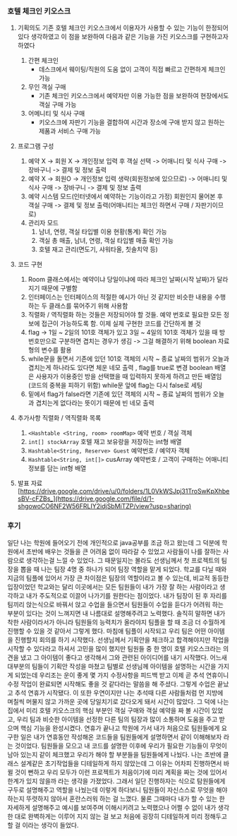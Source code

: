 ### 호텔 체크인 키오스크
1. 기획의도
   기존 호텔 체크인 키오스크에서 이용자가 사용할 수 있는 기능이 한정되어 있다 생각하였고 이 점을 보완하여 다음과 같은 기능을 가진 키오스크를 구현하고자 하였다
   1. 간편 체크인
      - 데스크에서 웨이팅/직원의 도움 없이 고객이 직접 빠르고 간편하게 체크인 가능
    1. 무인 객실 구매
       - 기존 체크인 키오스크에서 예약자만 이용 가능한 점을 보완하여 현장에서도 객실 구매 가능
      1. 어메니티 및 식사 구매
         - 키오스크에 자판기 기능을 결합하여 시간과 장소에 구애 받지 않고 원하는 제품과 서비스 구매 가능
2. 프로그램 구성

   1. 예약 X -> 회원 X -> 개인정보 입력 후 객실 선택 -> 어매니티 및 식사 구매 -> 장바구니 -> 결제 및 정보 출력
   2. 예약 X -> 회원O -> 개인정보 입력 생략(회원정보에 있으므로) -> 어매니티 및 식사 구매 -> 장바구니 -> 결제 및 정보 출력
   3. 예약 시스템 모드(인터넷에서 예약하는 기능이라고 가정) 회원인지 물어본 후 객실 구매 -> 결제 및 정보 출력(어매니티는 체크인 하면서 구매 / 자판기이므로)
   4. 관리자 모드 
      1.  남녀, 연령, 객실 타입별 이용 현황(통계) 확인 가능
      2. 객실 총 매출, 남녀, 연령, 객실 타입별 매출 확인 가능
      3. 호텔 재고 관리(면도기, 샤워타올, 칫솔치약 등)
3. 코드 구현   
   1. Room 클래스에서는 예약이냐 당일이냐에 따라 체크인 날짜(시작 날짜)가 달라지기 때문에 구별함
   2. 인터페이스는 인터페이스의 적절한 예시가 아닌 것 같지만 비슷한 내용을 수행하는 두 클래스를 묶어주기 위해 사용함
   3. 직렬화 / 역직렬화 하는 것들은 저장되어야 할 것들. 예약 번호로 필요한 모든 정보에 접근이 가능하도록 함. 이제 실제 구현한 코드를 간단하게 볼 것
   4. flag -> 1일 ~ 2일의 101호 객체가 있고 3일 ~ 4일의 101호 객체가 있을 때 방 번호만으로 구분하면 겹치는 경우가 생김 -> 그걸 해결하기 위해 boolean 자료형의 변수를 활용
   5. while문을 돌면서 기존에 있던 101호 객체의 시작 ~ 종료 날짜의 범위가 오늘과 겹치는게 하나라도 있다면 체운 네모 출력 , flag를 true로 변경 boolean 배열은 사용자가 이용중인 방을 선택했을 때 입력하지 못하게 하려고 만든 배열임(코드의 중복을 피하기 위함) while문 앞에 flag는 다시 false로 세팅
   6. 밑에서 flag가 false라면 기존에 있던 객체의 시작 ~ 종료 날짜의 범위가 오늘과 겹치는게 없다라는 뜻이기 때문에 빈 네모 출력
4. 추가사항
   직렬화 / 역직렬화 목록
   1. ```<Hashtable <String, room> roomMap>``` 예약 번호 / 객실 객체
   2. ```int[] stockArray``` 호텔 재고 보유랑을 저장하는 int형 배열
   3. ```Hashtable<String, Reserve> Guest``` 예약번호 / 예약자 객체
   4. ```Hashtable<String, int[]>``` cusArray 예약번호 / 고객이 구매하는 어매니티 정보를 담는 int형 배열

5. 발표 자료
   [https://drive.google.com/drive/u/0/folders/1L0VkWSJpj31TroSwKpXhbesBV-cFZBs_](https://drive.google.com/file/d/1-shgowoCO6NF2W56FRLIY2idjSbMiTZP/view?usp=sharing)
### 후기
일단 나는 학원에 들어오기 전에 개인적으로 java공부를 조금 하고 왔는데 그 덕분에 학원에서 초반에 배우는 것들을 큰 어려움 없이 따라갈 수 있었고 사람들이 나를 잘하는 사람으로 생각하는걸 느낄 수 있었다. 그 때문일지는 몰라도 선생님께서 첫 프로젝트의 팀장을 뽑을 때 나는 팀장 4명 중 하나가 되어 팀장 역할을 맡게 되었다. 학교를 다닐 때와 지금의 팀플에 있어서 가장 큰 차이점은 팀장의 역할이라고 볼 수 있는데, 비교적 동등한 입장이었던 학교와는 달리 이곳에서는 모든 팀원들이 내가 가장 잘 하는 사람이라고 생각하고 내가 주도적으로 이끌어 나가기를 원한다는 점이었다. 내가 팀장이 된 후 자리를 팀끼리 앉는식으로 바꿔서 앉고 수업을 들으면서 팀원들이 수업을 듣다가 어려워 하는 부분이 있다는 것이 느껴지면 내 나름대로 설명해주려고 노력했다. 솔직히 말하면 내가 착한 사람이라서가 아니라 팀원들의 능력치가 올라야지 팀플을 할 때 조금 더 수월하게 진행할 수 있을 것 같아서 그렇게 했다. 마침애 팀플이 시작되고 우리 팀은 어떤 아이템을 진행할지 회의를 하기 시작했다. 선생님께서 기획안을 체크하고 합격해야지만 작업을 시작할 수 있다라고 하셔서 고민을 많이 했지만 팀원들 중 한 명이 호텔 키오스크라는 의견을 냈고 그 아이템이 좋다고 생각해서 그와 관련된 아이디어를 내기 시작했다. 어느새 대부분의 팀들이 기획안 작성을 마쳤고 팀별로 선생님께 아이템을 설명하는 시간을 가지게 되었는데 우리조는 운이 좋게 몇 가지 수정사항을 피드백 받고 이제 곧 추석 연휴이니 수정 작업이 완료되면 시작해도 좋을 것 같다라는 말씀을 해 주셨다. 그렇게 수업은 끝났고 추석 연휴가 시작됐다. 이 또한 우연이지만 나는 추석때 다른 사람들처럼 먼 지방에 며칠씩 머물지 않고 가까운 곳에 당일치기로 갔다오게 돼서 시간이 많았다. 그 덕에 나는 집에서 미리 호텔 키오스크의 핵심 부분인 객실 구매와 객실 예약을 짜 볼 시간이 있었고, 우리 팀과 비슷한 아이템을 선정한 다른 팀의 팀장과 많이 소통하며 도움을 주고 받으며 핵심 기능을 완성시켰다. 연휴가 끝나고 학원에 가서 내가 처음으로 팀원들에게 요구한 일은 내가 연휴동안 작성해온 코드들을 팀원들에게 설명하면서 같이 이해해보자 라는 것이었다. 팀원들을 모으고 내 코드를 설명한 이후에 우리가 필요한 기능들이 무엇이 남아 있는지 같이 체크했고 우리가 해야 할 부분들을 팀원들에게 나눴다. 나는 초반에 클래스 설계같은 초기작업들을 디테일하게 하지 않았는데 그 이유는 어차피 진행하면서 바뀔 것이 뻔하고 우리 모두가 이런 프로젝트가 처음이기에 미리 계획을 짜는 것에 있어서 한계가 있지 않을까 라는 생각을 가졌었다. 그래서 일단 진행하자는 식으로 탐원들에게 구두로 설명해주고 역할을 나눴는데 이렇게 하다보니 팀원들이 자신스스로 무엇을 해야 하는지 뚜렷하지 않아서 혼란스러워 하는 걸 느꼈다. 물론 그때마다 내가 할 수 있는 한 자세하게 설명해주고 예시를 보여주며 이해시키려고 노력했으나 어쩔 수 없이 내가 생각한 대로 완벽하게는 이루어 지지 않는 걸 보고 처음에 굉장히 디테일하게 미리 정해두고 할 걸 이라는 생각이 들었다.
